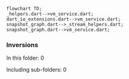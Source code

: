 <!---
Generated by https://github.com/polina-c/layerlens
Dependencies that create loops (inversions) are marked with `!`.
-->

```mermaid
flowchart TD;
_helpers.dart-->vm_service.dart;
dart_io_extensions.dart-->vm_service.dart;
snapshot_graph.dart-->_stream_helpers.dart;
snapshot_graph.dart-->vm_service.dart;
```

### Inversions
In this folder: 0

Including sub-folders: 0

